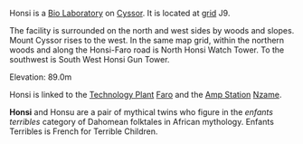 Honsi is a [Bio Laboratory](Bio_Laboratory.md) on
[Cyssor](Cyssor.md). It is located at
[grid](../terminology/Map_grid.md) J9.

The facility is surrounded on the north and west sides by woods and
slopes. Mount Cyssor rises to the west. In the same map grid, within the
northern woods and along the Honsi-Faro road is North Honsi Watch Tower.
To the southwest is South West Honsi Gun Tower.

Elevation: 89.0m

Honsi is linked to the [Technology Plant](Technology_Plant.md)
[Faro](../facilities/Faro.md) and the [Amp Station](Amp_Station.md)
[Nzame](../facilities/Nzame.md).

**Honsi** and Honsu are a pair of mythical twins who figure in the
_enfants terribles_ category of Dahomean folktales in African mythology.
Enfants Terribles is French for Terrible Children.

<!--[Category:Facilities](Category:Facilities.md)-->
